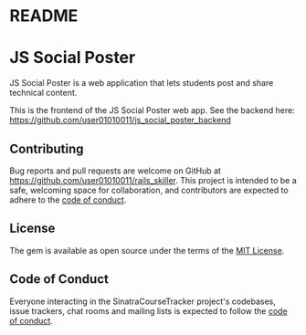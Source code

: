 # README

# JS Social Poster

JS Social Poster is a web application that lets students post and share technical content.

This is the frontend of the JS Social Poster web app.
See the backend here: https://github.com/user01010011/js_social_poster_backend


## Contributing

Bug reports and pull requests are welcome on GitHub at https://github.com/user01010011/rails_skiller. This project is intended to be a safe, welcoming space for collaboration, and contributors are expected to adhere to the [code of conduct](https://github.com/user01010011/sinatra_course_tracker/blob/master/CODE_OF_CONDUCT.md).

## License

The gem is available as open source under the terms of the [MIT License](https://opensource.org/licenses/MIT).

## Code of Conduct

Everyone interacting in the SinatraCourseTracker project's codebases, issue trackers, chat rooms and mailing lists is expected to follow the [code of conduct](https://github.com/user01010011/rails_skiller/blob/master/CODE_OF_CONDUCT.md).


